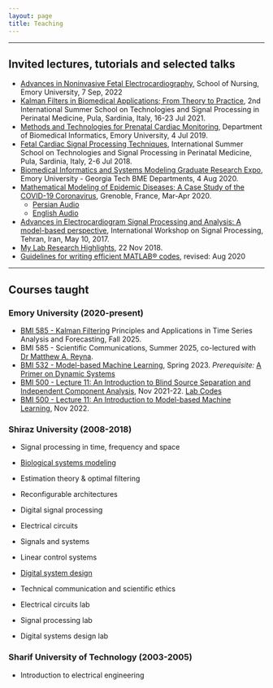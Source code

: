 ```yaml
---
layout: page
title: Teaching
---
```


***
## Invited lectures, tutorials and selected talks
* [Advances in Noninvasive Fetal Electrocardiography](https://github.com/rsameni/rsameni.github.io/blob/master/research/presentations/AdvancesInFetalElectrocardiography-Reza-Sameni-EmoryNursingSchool.pdf), School of Nursing, Emory University, 7 Sep, 2022
* [Kalman Filters in Biomedical Applications; From Theory to Practice](https://github.com/rsameni/rsameni.github.io/tree/master/research/presentations/KalmanFilterTutorial_TSPPM2021_Italy.pdf), 2nd International Summer School on Technologies and Signal Processing in Perinatal Medicine, Pula, Sardinia, Italy, 16-23 Jul 2021.
* [Methods and Technologies for Prenatal Cardiac Monitoring](https://github.com/rsameni/rsameni.github.io/tree/master/research/presentations/RezaSameniFetalECGLectureEmoryUniversity4Jun2019.pdf), Department of Biomedical Informatics, Emory University, 4 Jul 2019.
* [Fetal Cardiac Signal Processing Techniques](https://github.com/rsameni/rsameni.github.io/tree/master/research/presentations/FetalECGLectureItalySummerSchoolJul2018.pdf), International Summer School on Technologies and Signal Processing in Perinatal Medicine, Pula, Sardinia, Italy, 2-6 Jul 2018.
* [Biomedical Informatics and Systems Modeling Graduate Research Expo](https://github.com/rsameni/rsameni.github.io/tree/master/research/presentations/GraduateResearchExpoBiomedicalInformaticsAndSystemsModeling4Aug2020.pdf), Emory University - Georgia Tech BME Departments, 4 Aug 2020.
* [Mathematical Modeling of Epidemic Diseases; A Case Study of the COVID-19 Coronavirus](https://github.com/rsameni/rsameni.github.io/tree/master/research/presentations/EpidemicModelingMarApr2020.pdf), Grenoble, France, Mar-Apr 2020.
  * [Persian Audio](https://youtu.be/_Zfh2G0VpBY)
  * [English Audio](https://youtu.be/pasyQympFGE)
* [Advances in Electrocardiogram Signal Processing and Analysis: A model-based perspective](https://github.com/rsameni/rsameni.github.io/tree/master/research/presentations/ECGSignalProcessingWorkshop10May2017.pdf), International Workshop on Signal Processing, Tehran, Iran, May 10, 2017.
* [My Lab Research Highlights](https://github.com/rsameni/rsameni.github.io/tree/master/research/presentations/ResearchHighlightsGipsaLabTalk22Nov2018.pdf), 22 Nov 2018.
* [Guidelines for writing efficient MATLAB® codes](https://github.com/rsameni/TechReport-EfficientMatlabCodeTutorial), revised: Aug 2020

***
## Courses taught

### Emory University (2020-present)
* [BMI 585 - Kalman Filtering](/courses/kalman-filtering/readme.md)
Principles and Applications in Time Series Analysis and Forecasting, Fall 2025.
* BMI 585 - Scientific Communications, Summer 2025, co-lectured with [Dr Matthew A. Reyna](https://reynalab.org/).
* [BMI 532 - Model-based Machine Learning](https://github.com/rsameni/rsameni.github.io/tree/master/research/presentations/BMI-532-Model-Based-Machine-Learning-Apr2023.pdf), Spring 2023. *Prerequisite:* [A Primer on Dynamic Systems](https://github.com/rsameni/rsameni.github.io/tree/master/research/presentations/DynamicSystemsPrimer-July2021.pdf)
* [BMI 500 - Lecture 11: An Introduction to Blind Source Separation and Independent Component Analysis](https://github.com/rsameni/rsameni.github.io/blob/master/research/presentations/BlindSourceSeparation_BMI500.pdf), Nov 2021-22. [Lab Codes](https://github.com/rsameni/BSSLecture.git)
* [BMI 500 - Lecture 11: An Introduction to Model-based Machine Learning](https://github.com/rsameni/rsameni.github.io/blob/master/research/presentations/ModelBasedML_BMI500.pdf), Nov 2022.

### Shiraz University (2008-2018)
* Signal processing in time, frequency and space
* [Biological systems modeling](https://github.com/rsameni/rsameni.github.io/tree/master/research/presentations/CourseSlides-BiologicalSystemsModeling-July2018.pdf) 
* Estimation theory & optimal filtering
* Reconfigurable architectures
* Digital signal processing

* Electrical circuits
* Signals and systems
* Linear control systems
* [Digital system design](http://dx.doi.org/10.13140/RG.2.2.26189.74720)
* Technical communication and scientific ethics
* Electrical circuits lab
* Signal processing lab
* Digital systems design lab

### Sharif University of Technology (2003-2005)
* Introduction to electrical engineering
